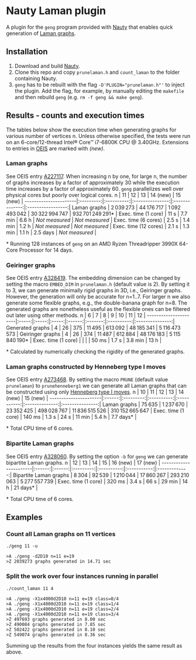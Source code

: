 # Nauty Laman plugin
A plugin for the `geng` program provided with [Nauty](http://pallini.di.uniroma1.it/) that enables quick generation of [Laman graphs](https://en.wikipedia.org/wiki/Laman_graph).


## Installation
1. Download and build [Nauty](http://pallini.di.uniroma1.it/).
2. Clone this repo and copy `prunelaman.h` and `count_laman` to the folder containing Nauty.
3. `geng` has to be rebuilt with the flag `-D'PLUGIN="prunelaman.h"'` to inject the plugin. Add the flag, for example, by manually editing the `makefile` and then rebuild `geng` (e.g. `rm -f geng && make geng`).


## Results - counts and execution times
The tables below show the execution time when generating graphs for various number of vertices n. Unless otherwise specified, the tests were run on an 6-core/12-thread Intel® Core™ i7-6800K CPU @ 3.40GHz. Extensions to entries in [OEIS](https://oeis.org/) are marked with *(new)*.


### Laman graphs
See OEIS entry [A227117](https://oeis.org/A227117). When increasing n by one, for large n, the number of graphs increases by a factor of approximately 30 while the execution time increases by a factor of approximately 60. `geng` parallelizes well over physical cores but poorly over logical cores.
n                     |     11    |     12     |        13       |    14 (new)    |      15 (new)     |
----------------------|:---------:|:----------:|:---------------:|:--------------:|:-----------------:|
Laman graphs          | 2 039 273 | 44 176 717 |  1 092 493 042  | 30 322 994 747 | 932 701 249 291\* |
Exec. time (1 core)   |    11 s   |   7.7 min  |      6.6 h      | *Not measured* |   *Not measured*  |
Exec. time (6 cores)  |   2.5 s   |   1.4 min  |      1.2 h      | *Not measured* |   *Not measured*  |
Exec. time (12 cores) |   2.1 s   |   1.3 min  |      1.1 h      |    2.5 days    |   *Not measured*  |

\* Running 128 instances of `geng` on an AMD Ryzen Threadripper 3990X 64-Core Processor for 14 days.


### Geiringer graphs
See OEIS entry [A328419](https://oeis.org/A328419). The embedding dimension can be changed by setting the macro `EMBED_DIM` in `prunelaman.h` (default value is 2). By setting it to 3, we can generate minimally rigid graphs in 3D, i.e., Geiringer graphs. However, the generation will only be accurate for n=1..7. For larger n we also generate some flexible graphs, e.g., the double-banana graph for n=8. The generated graphs are nonetheless useful as the flexible ones can be filtered out later using other methods.
n                     |   6   |   7   |   8   |    9   |    10   |     11     |        12       |
----------------------|:-----:|:-----:|:-----:|:------:|:-------:|:----------:|:---------------:|
Generated graphs      |   4   |   26  |  375  | 11 495 | 613 092 | 48 185 341 |  5 116 473 573  |
Geiringer graphs      |   4   |   26  |  374  | 11 487 | 612 884 | 48 176 183 | 5 115 840 190\* |
Exec. time (1 core)   |       |       |       |  50 ms |  1.7 s  |   3.8 min  |       13 h      |

\* Calculated by numerically checking the rigidity of the generated graphs.


### Laman graphs constructed by Henneberg type I moves
See OEIS entry [A273468](https://oeis.org/A273468). By setting the macro `PRUNE` (default value `prunelaman`) to `prunehenneberg1` we can generate all Laman graphs that can be constructed using only [Henneberg type I moves](https://en.wikipedia.org/wiki/Laman_graph#Henneberg_construction).
n                     |   10   |     11    |     12     |      13     |    14 (new)    |     15 (new)    |
----------------------|:------:|:---------:|:----------:|:-----------:|:--------------:|:---------------:|
Laman graphs          | 75 635 | 1 237 670 | 23 352 425 | 498 028 767 | 11 836 515 526 | 310 152 665 647 |
Exec. time (1 core)   | 140 ms |   1.3 s   |    24 s    |    11 min   |      5.4 h     |    7.7 days\*   |

\* Total CPU time of 6 cores.


### Bipartite Laman graphs
See OEIS entry [A328060](https://oeis.org/A328060). By setting the option `-b` for `geng` we can generate bipartite Laman graphs.
n                      |   12   |   13   |     14    |     15     |   16 (new)  |    17 (new)   |
-----------------------|:------:|:------:|:---------:|:----------:|:-----------:|:-------------:|
Bipartite Laman graphs |  8 304 | 92 539 | 1 210 044 | 17 860 267 | 293 210 063 | 5 277 557 739 |
Exec. time (1 core)    | 320 ms |  3.4 s |    66 s   |   29 min   |     14 h    |   21 days\*   |

\* Total CPU time of 6 cores.


## Examples

### Count all Laman graphs on 11 vertices
```
./geng 11 -u
```
```
>A ./geng -d2D10 n=11 e=19
>Z 2039273 graphs generated in 14.71 sec
```

### Split the work over four instances running in parallel
```
./count_laman 11 4
```
```
>A ./geng -X1x4000d2D10 n=11 e=19 class=0/4
>A ./geng -X1x4000d2D10 n=11 e=19 class=1/4
>A ./geng -X1x4000d2D10 n=11 e=19 class=2/4
>A ./geng -X1x4000d2D10 n=11 e=19 class=3/4
>Z 497693 graphs generated in 8.00 sec
>Z 490084 graphs generated in 7.85 sec
>Z 502422 graphs generated in 8.10 sec
>Z 549074 graphs generated in 8.36 sec
```
Summing up the results from the four instances yields the same result as above.

